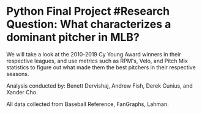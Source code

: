 # Python Final Project #Research Question: What characterizes a dominant pitcher in MLB?
We will take a look at the 2010-2019 Cy Young Award winners in their respective leagues, and use metrics such as RPM's, Velo, and Pitch Mix statistics to figure out what made them the best pitchers in their respective seasons. 


Analysis conducted by: Benett Dervishaj, Andrew Fish, Derek Cunius, and Xander Cho.

All data collected from Baseball Reference, FanGraphs, Lahman.
